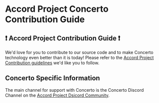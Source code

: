 # Accord Project Concerto Contribution Guide

## ❗ Accord Project Contribution Guide ❗
We'd love for you to contribute to our source code and to make Concerto technology even better than it is today! Please refer to the [Accord Project Contribution guidelines][apcontribute] we'd like you to follow.

## Concerto Specific Information
The main channel for support with Concerto is the Concerto Discord Channel on the [Accord Project Dsicord Community][apdiscord].

[apcontribute]: https://github.com/accordproject/techdocs/blob/master/CONTRIBUTING.md
[apdiscord]: https://discord.com/invite/Zm99SKhhtA	